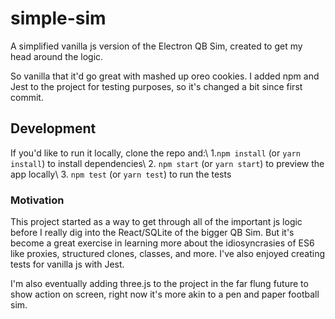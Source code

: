 # simple-sim

A simplified vanilla js version of the Electron QB Sim, created to get my head around the logic.

So vanilla that it'd go great with mashed up oreo cookies. I added npm and Jest to the project for testing purposes, so it's changed a bit since first commit.

## Development

If you'd like to run it locally, clone the repo and:\ 1.`npm install` (or `yarn install`) to install dependencies\ 2. `npm start` (or `yarn start`) to preview the app locally\ 3. `npm test` (or `yarn test`) to run the tests

### Motivation

This project started as a way to get through all of the important js logic before I really dig into the React/SQLite of the bigger QB Sim. But it's become a great exercise in learning more about the idiosyncrasies of ES6 like proxies, structured clones, classes, and more. I've also enjoyed creating tests for vanilla js with Jest.

I'm also eventually adding three.js to the project in the far flung future to show action on screen, right now it's more akin to a pen and paper football sim.
